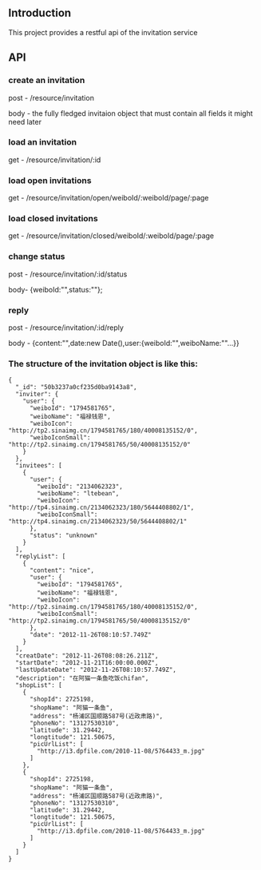 Introduction
------------

This project provides a restful api of the invitation service

API
---

### create an invitation

post - /resource/invitation

body - the fully fledged invitaion object that must contain all fields it might need later

### load an invitation

get - /resource/invitation/:id

### load open invitations

get - /resource/invitation/open/weiboId/:weiboId/page/:page

### load closed invitations

get - /resource/invitation/closed/weiboId/:weiboId/page/:page

### change status

post - /resource/invitation/:id/status

body- {weiboId:"",status:""};

### reply

post - /resource/invitation/:id/reply

body - {content:"",date:new Date(),user:{weiboId:"",weiboName:""...}}

### The structure of the invitation object is like this:

	{
      "_id": "50b3237a0cf235d0ba9143a8",
      "inviter": {
        "user": {
          "weiboId": "1794581765",
          "weiboName": "福禄钱恩",
          "weiboIcon": "http://tp2.sinaimg.cn/1794581765/180/40008135152/0",
          "weiboIconSmall": "http://tp2.sinaimg.cn/1794581765/50/40008135152/0"
        }
      },
      "invitees": [
        {
          "user": {
            "weiboId": "2134062323",
            "weiboName": "ltebean",
            "weiboIcon": "http://tp4.sinaimg.cn/2134062323/180/5644408802/1",
            "weiboIconSmall": "http://tp4.sinaimg.cn/2134062323/50/5644408802/1"
          },
          "status": "unknown"
        }
      ],
      "replyList": [
        {
          "content": "nice",
          "user": {
            "weiboId": "1794581765",
            "weiboName": "福禄钱恩",
            "weiboIcon": "http://tp2.sinaimg.cn/1794581765/180/40008135152/0",
            "weiboIconSmall": "http://tp2.sinaimg.cn/1794581765/50/40008135152/0"
          },
          "date": "2012-11-26T08:10:57.749Z"
        }
      ],
      "creatDate": "2012-11-26T08:08:26.211Z",
      "startDate": "2012-11-21T16:00:00.000Z",
      "lastUpdateDate": "2012-11-26T08:10:57.749Z",
      "description": "在阿猫一条鱼吃饭chifan",
      "shopList": [
        {
          "shopId": 2725198,
          "shopName": "阿猫一条鱼",
          "address": "杨浦区国顺路587号(近政肃路)",
          "phoneNo": "13127530310",
          "latitude": 31.29442,
          "longtitude": 121.50675,
          "picUrlList": [
            "http://i3.dpfile.com/2010-11-08/5764433_m.jpg"
          ]
        },
        {
          "shopId": 2725198,
          "shopName": "阿猫一条鱼",
          "address": "杨浦区国顺路587号(近政肃路)",
          "phoneNo": "13127530310",
          "latitude": 31.29442,
          "longtitude": 121.50675,
          "picUrlList": [
            "http://i3.dpfile.com/2010-11-08/5764433_m.jpg"
          ]
        }
      ]
    }